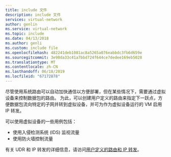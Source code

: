 ```yaml
---
title: include 文件
description: include 文件
services: virtual-network
author: genlin
ms.service: virtual-network
ms.topic: include
ms.date: 04/13/2018
ms.author: genli
ms.custom: include file
ms.openlocfilehash: 482241deb1081ac8a5265a076eabbdc3fb6d659e
ms.sourcegitcommit: 3e98da33c41a7bbd724f644ce7dedee169eb5028
ms.translationtype: MT
ms.contentlocale: zh-CN
ms.lasthandoff: 06/18/2019
ms.locfileid: "67172878"
---
```

尽管使用系统路由可以自动加快通信以方便部署，但在某些情况下，需要通过虚拟设备来控制数据包的路由。 为此，可以创建用户定义的路由来指定下一跃点，方便数据包流向特定的子网并转到虚拟设备，并可为作为虚拟设备运行的 VM 启用 IP 转发。

可以使用虚拟设备的一些用例包括：

* 使用入侵检测系统 (IDS) 监视流量
* 使用防火墙控制流量

有关 UDR 和 IP 转发的详细信息，请访问[用户定义的路由和 IP 转发](../articles/virtual-network/virtual-networks-udr-overview.md)。

